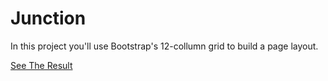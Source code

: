 # Junction



In this project you'll use Bootstrap's 12-collumn grid to build a page layout.





[See The Result](https://denishromenko.gitbooks.io/codeacademy_doc/content/html_css_projects/junction.html)



